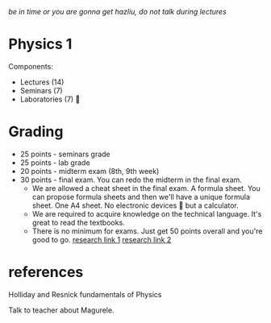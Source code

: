 _be in time or you are gonna get hazliu, do not talk during lectures_
# Physics 1
Components:
* Lectures (14)
* Seminars (7)
* Laboratories (7) 🔼

# Grading
* 25 points -  seminars grade
* 25 points - lab grade
* 20 points - midterm exam (8th, 9th week)
* 30 points - final exam. You can redo the midterm in the final exam.
	* We are allowed a cheat sheet in the final exam. A formula sheet. You can propose formula sheets and then we'll have a unique formula sheet. One A4 sheet. No electronic devices 🙏 but a calculator.
	* We are required to acquire knowledge on the technical language. It's great to read the textbooks.
	* There is no minimum for exams. Just get 50 points overall and you're good to go.
[research link 1](https://www.eli-np.ro)
[research link 2](https://www.google.com/url?sa=t&rct=j&q=&esrc=s&source=web&cd=&cad=rja&uact=8&ved=2ahUKEwjOyoXRjNCEAxXd_rsIHTvlBgsQFnoECBYQAQ&url=https%3A%2F%2Fwww.facebook.com%2FINFLPR.CETAL%2F%3Flocale%3Dru_RU&usg=AOvVaw02pfBvZlXi8WE32p6LNDdD&opi=89978449)

# references
Holliday and Resnick fundamentals of Physics

Talk to teacher about Magurele.

